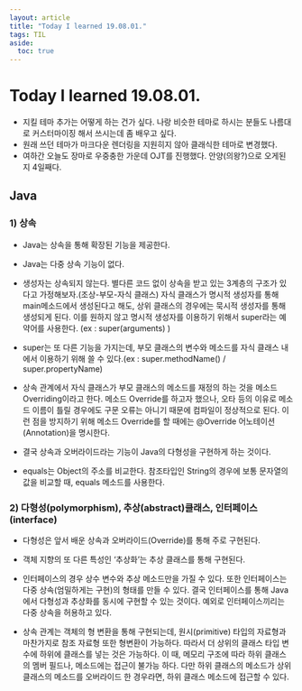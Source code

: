 ```yaml
---
layout: article
title: "Today I learned 19.08.01."
tags: TIL
aside:
  toc: true
---
```


# Today I learned 19.08.01.
- 지킬 테마 추가는 어떻게 하는 건가 싶다. 나랑 비슷한 테마로 하시는 분들도 나름대로 커스터마이징 해서 쓰시는데 좀 배우고 싶다.
- 원래 쓰던 테마가 마크다운 렌더링을 지원히지 않아 클래식한 테마로 변경했다.
- 여하간 오늘도 장마로 우중충한 가운데 OJT를 진행했다. 안양(의왕?)으로 오게된 지 4일째다.

## Java
### 1) 상속

- Java는 상속을 통해 확장된 기능을 제공한다.
- Java는 다중 상속 기능이 없다. 
- 생성자는 상속되지 않는다. 별다른 코드 없이 상속을 받고 있는 3계층의 구조가 있다고 가정해보자.(조상-부모-자식 클래스) 자식 클래스가 명시적 생성자를 통해 main메소드에서 생성된다고 해도, 상위 클래스의 경우에는 묵시적 생성자를 통해 생성되게 된다. 이를 원하지 않고 명시적 생성자를 이용하기 위해서 super라는 예약어를 사용한다. (ex : super(arguments) )

- super는 또 다른 기능을 가지는데, 부모 클래스의 변수와 메소드를 자식 클래스 내에서 이용하기 위해 쓸 수 있다.(ex : super.methodName() / super.propertyName)

- 상속 관계에서 자식 클래스가 부모 클래스의 메소드를 재정의 하는 것을 메소드 Overriding이라고 한다. 메소드 Override를 하고자 했으나, 오타 등의 이유로 메소드 이름이 틀릴 경우에도 구문 오류는 아니기 때문에 컴파일이 정상적으로 된다. 이런 점을 방지하기 위해 메소드 Override를 할 때에는 @Override 어노테이션(Annotation)을 명시한다.

- 결국 상속과 오버라이드라는 기능이 Java의 다형성을 구현하게 하는 것이다.

- equals는 Object의 주소를 비교한다. 참조타입인 String의 경우에 보통 문자열의 값을 비교할 때, equals 메소드를 사용한다.



### 2) 다형성(polymorphism), 추상(abstract)클래스, 인터페이스(interface)

- 다형성은 앞서 배운 상속과 오버라이드(Override)를 통해 주로 구현된다. 

- 객체 지향의 또 다른 특성인 ‘추상화’는 추상 클래스를 통해 구현된다. 

- 인터페이스의 경우 상수 변수와 추상 메소드만을 가질 수 있다. 또한 인터페이스는 다중 상속(엄밀하게는 구현)의 형태를 만들 수 있다. 결국 인터페이스를 통해 Java에서 다형성과 추상화를 동시에 구현할 수 있는 것이다. 예외로 인터페이스끼리는 다중 상속을 허용하고 있다.

- 상속 관계는 객체의 형 변환을 통해 구현되는데, 원시(primitive) 타입의 자료형과 마찬가지로 참조 자료형 또한 형변환이 가능하다. 따라서 더 상위의 클래스 타입 변수에 하위에 클래스를 넣는 것은 가능하다. 이 때, 메모리 구조에 따라 하위 클래스의 멤버 필드나, 메소드에는 접근이 불가능 하다. 다만 하위 클래스의 메소드가 상위 클래스의 메소드를 오버라이드 한 경우라면, 하위 클래스 메소드에 접근할 수 있다.

